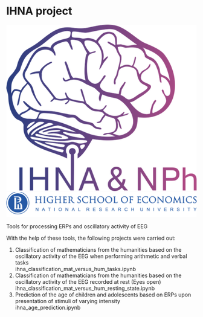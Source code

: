 # IHNA project

![alt text](https://github.com/r1sephoenix/ihna_project/blob/20a2f07151bb307eea278a22487f6b3a2fb11913/IHNA_logo.png?raw=true)
![alt text](https://github.com/r1sephoenix/ihna_project/blob/20a2f07151bb307eea278a22487f6b3a2fb11913/hse_img.png?raw=true)

Tools for processing ERPs and oscillatory activity of EEG

With the help of these tools, the following projects were carried out:
1) Classification of mathematicians from the humanities based on the oscillatory activity of the EEG 
when performing arithmetic and verbal tasks\
ihna_classification_mat_versus_hum_tasks.ipynb
2) Classification of mathematicians from the humanities based on the oscillatory activity of the EEG recorded at rest 
(Eyes open)\
ihna_classification_mat_versus_hum_resting_state.ipynb
3) Prediction of the age of children and adolescents based on ERPs upon presentation of stimuli
of varying intensity\
ihna_age_prediction.ipynb


